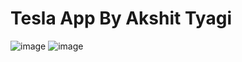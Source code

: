 # Tesla App By Akshit Tyagi
![image](https://user-images.githubusercontent.com/102504167/188584032-1afbee78-725d-472f-92eb-ac76749a5f00.png)
![image](https://user-images.githubusercontent.com/102504167/188584172-3865a3ba-b661-4dc4-a15d-9667ab47bace.png)


